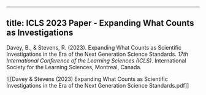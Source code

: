 
---
title: ICLS 2023 Paper - Expanding What Counts as Investigations
---

Davey, B., & Stevens, R. (2023). Expanding What Counts as Scientific Investigations in the Era of the Next Generation Science Standards. _17th International Conference of the Learning Sciences (ICLS)_. International Society for the Learning Sciences, Montreal, Canada.


![[Davey & Stevens (2023) Expanding What Counts as Scientific Investigations in the Era of the Next Generation Science Standards.pdf]]
